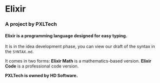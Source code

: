 # Elixir
### A project by PXLTech

#### Elixir is a programming language designed for easy typing.
It is in the idea development phase, you can view our draft of the syntax in the `SYNTAX.md`.

It comes in two forms:
**Elixir Math** is a mathematics-based version.
**Elixir Code** is a professional code version.

**PXLTech is owned by HD Software.**
